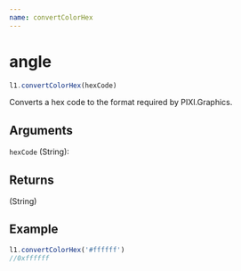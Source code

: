 ```yaml
---
name: convertColorHex
---
```


# angle

```js
l1.convertColorHex(hexCode)
```

Converts a hex code to the format required by PIXI.Graphics.

## Arguments

`hexCode` (String):

## Returns

(String)

## Example

```js
l1.convertColorHex('#ffffff')
//0xffffff
```
